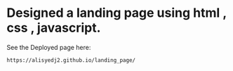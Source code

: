 # Designed a landing page using html , css , javascript.
See the Deployed page here: 
```
https://alisyedj2.github.io/landing_page/
```
